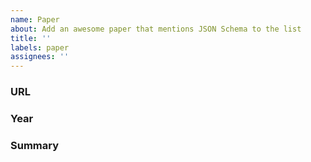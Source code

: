 ```yaml
---
name: Paper
about: Add an awesome paper that mentions JSON Schema to the list
title: ''
labels: paper
assignees: ''
---
```


### URL

### Year

### Summary
